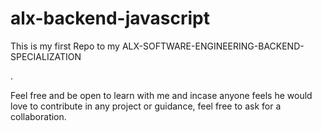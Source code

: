 # alx-backend-javascript

<p>This is my first Repo to my ALX-SOFTWARE-ENGINEERING-BACKEND-SPECIALIZATION</p>.<br>
<p>Feel free and be open to learn with me and incase anyone feels he would love to contribute in any project or guidance, feel free to ask for a collaboration.</p>

